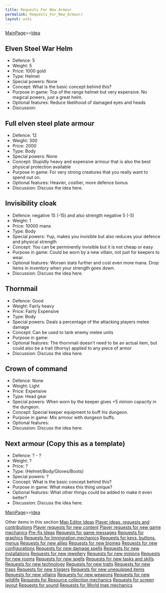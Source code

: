 ```yaml
---
title: Requests For New Armour
permalink: Requests_For_New_Armour/
layout: wiki
---
```


[MainPage](/keeperrl_wiki/ "wikilink")>>[Idea](/keeperrl_wiki/Idea "wikilink")

Elven Steel War Helm
--------------------

-   Defence: 5
-   Weight: 5
-   Price: 1000 gold
-   Type: Helmet
-   Special powers: None
-   Concept: What is the basic concept behind this?
-   Purpose in game: Top of the range helmet but very expensive. No
    magical powers, just a great helm.
-   Optional features: Reduce likelihood of damaged eyes and heads
-   Discussion:

Full elven steel plate armour
-----------------------------

-   Defence: 12
-   Weight: 300
-   Price: 2000
-   Type: Body
-   Special powers: None
-   Concept: Stupidly heavy and expensive armour that is also the best
    physical protection available
-   Purpose in game: For very strong creatures that you really want to
    spend out on.
-   Optional features: Heavier, costlier, more defence bonus
-   Discussion: Discuss the idea here.

Invisibility cloak
------------------

-   Defence: negative 15 (-15) and also strength negative 5 (-5)
-   Weight: 1
-   Price: 10000 mana
-   Type: Body
-   Special powers: Yup, makes you invisible but also reduces your
    defence and physical strength
-   Concept: You can be perminently invisible but it is not cheap or
    easy
-   Purpose in game: Could be worn by a new villain, not just for
    keepers to wear.
-   Optional features: Worsen stats further and cost even more mana.
    Drop items in inventory when your strength goes down.
-   Discussion: Discuss the idea here.

Thornmail
---------

-   Defence: Good
-   Weight: Fairly heavy
-   Price: Fairly Expensive
-   Type: Body
-   Special powers: Deals a percentage of the attacking players melee
    damage
-   Concept: Can be used to tank enemy melee units
-   Purpose in game:
-   Optional features: The thornmail doesn't need to be an actual item,
    but could also be a trait (thorny) applied to any piece of armor
-   Discussion: Discuss the idea here.

Crown of command
----------------

-   Defence: None
-   Weight: Light
-   Price: Expensive
-   Type: Head gear
-   Special powers: When worn by the keeper gives +5 minion capacity in
    the dungeon.
-   Concept: Special keeper equipment to buff his dungeon.
-   Purpose in game: Mix armour with dungeon buffs.
-   Optional features:
-   Discussion: Discuss the idea here.

Next armour (Copy this as a template)
-------------------------------------

-   Defence: ? - ?
-   Weight: ?
-   Price: ?
-   Type: (Helmet/Body/Gloves/Boots)
-   Special powers: ?
-   Concept: What is the basic concept behind this?
-   Purpose in game: What makes this thing unique?
-   Optional features: What other things could be added to make it even
    better?
-   Discussion: Discuss the idea here.

[MainPage](/keeperrl_wiki/ "wikilink")>>[Idea](/keeperrl_wiki/Idea "wikilink")

Other items in this section
    [Map Editor Ideas](/keeperrl_wiki/Map_Editor_Ideas "wikilink")
    [Player ideas, requests and contributions](/keeperrl_wiki/Player_Ideas,_Requests_And_Contributions "wikilink")
    [Player requests for new content](/keeperrl_wiki/Player_Requests_For_New_Content "wikilink")
    [Player requests for new game mechanics](/keeperrl_wiki/Player_Requests_For_New_Game_Mechanics "wikilink")
    [Pre-fix Ideas](/keeperrl_wiki/Pre-fix_Ideas "wikilink")
    [Requests for game messages](/keeperrl_wiki/Requests_For_Game_Messages "wikilink")
    [Requests for graphics](/keeperrl_wiki/Requests_For_Graphics "wikilink")
    [Requests for Immigration mechanics](/keeperrl_wiki/Requests_For_Immigration_Mechanics "wikilink")
    [Requests for keys, buttons, menus](/keeperrl_wiki/Requests_For_Keys,_Buttons,_Menus "wikilink")
    [Requests for new allies](/keeperrl_wiki/Requests_For_New_Allies "wikilink")
    [Requests for new biomes](/keeperrl_wiki/Requests_For_New_Biomes "wikilink")
    [Requests for new configurations](/keeperrl_wiki/Requests_For_New_Configurations "wikilink")
    [Requests for new damage spells](/keeperrl_wiki/Requests_For_New_Damage_Spells "wikilink")
    [Requests for new installations](/keeperrl_wiki/Requests_For_New_Installations "wikilink")
    [Requests for new jewellery](/keeperrl_wiki/Requests_For_New_Jewellery "wikilink")
    [Requests for new minions](/keeperrl_wiki/Requests_For_New_Minions "wikilink")
    [Requests for new rooms](/keeperrl_wiki/Requests_For_New_Rooms "wikilink")
    [Requests for new spells](/keeperrl_wiki/Requests_For_New_Spells "wikilink")
    [Requests for new tasks and skills](/keeperrl_wiki/Requests_For_New_Tasks_And_Skills "wikilink")
    [Requests for new technology](/keeperrl_wiki/Requests_For_New_Technology "wikilink")
    [Requests for new traits](/keeperrl_wiki/Requests_For_New_Traits "wikilink")
    [Requests for new traps](/keeperrl_wiki/Requests_For_New_Traps "wikilink")
    [Requests for new triggers](/keeperrl_wiki/Requests_For_New_Triggers "wikilink")
    [Requests for new unequipped items](/keeperrl_wiki/Requests_For_New_Unequipped_Items "wikilink")
    [Requests for new villains](/keeperrl_wiki/Requests_For_New_Villains "wikilink")
    [Requests for new weapons](/keeperrl_wiki/Requests_For_New_Weapons "wikilink")
    [Requests for new wildlife](/keeperrl_wiki/Requests_For_New_Wildlife "wikilink")
    [Requests for Resource collection mechanics](/keeperrl_wiki/Requests_For_Resource_Collection_Mechanics "wikilink")
    [Requests for screen layout](/keeperrl_wiki/Requests_For_Screen_Layout "wikilink")
    [Requests for sound](/keeperrl_wiki/Requests_For_Sound "wikilink")
    [Requests for World map mechanics](/keeperrl_wiki/Requests_For_World_Map_Mechanics "wikilink")
